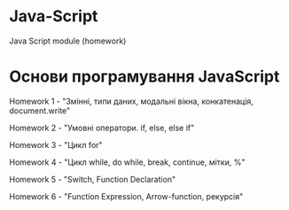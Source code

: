 # Java-Script
Java Script module (homework)

# Основи програмування JavaScript

Homework 1 - "Змінні, типи даних, модальні вікна, конкатенація, document.write"

Homework 2 - "Умовні оператори. if, else, else if"

Homework 3 - "Цикл for"

Homework 4 - "Цикл while, do while, break, continue, мітки, %"

Homework 5 - "Switch, Function Declaration"

Homework 6 - "Function Expression, Arrow-function, рекурсія"
